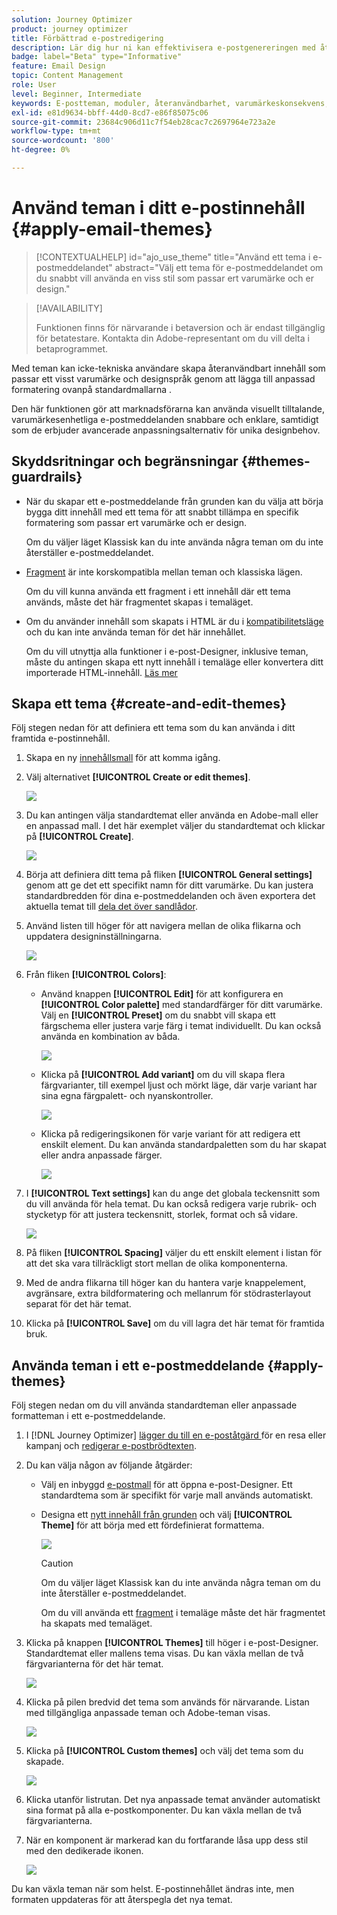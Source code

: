 ```yaml
---
solution: Journey Optimizer
product: journey optimizer
title: Förbättrad e-postredigering
description: Lär dig hur ni kan effektivisera e-postgenereringen med återanvändbara teman och moduler, vilket ger en enhetlig design och effektivitet i era kampanjer.
badge: label="Beta" type="Informative"
feature: Email Design
topic: Content Management
role: User
level: Beginner, Intermediate
keywords: E-postteman, moduler, återanvändbarhet, varumärkeskonsekvens, e-postdesign, anpassad CSS, mobiloptimering
exl-id: e81d9634-bbff-44d0-8cd7-e86f85075c06
source-git-commit: 23684c906d11c7f54eb28cac7c2697964e723a2e
workflow-type: tm+mt
source-wordcount: '800'
ht-degree: 0%

---
```


# Använd teman i ditt e-postinnehåll {#apply-email-themes}

>[!CONTEXTUALHELP]
>id="ajo_use_theme"
>title="Använd ett tema i e-postmeddelandet"
>abstract="Välj ett tema för e-postmeddelandet om du snabbt vill använda en viss stil som passar ert varumärke och er design."

<!--This documentation provides a comprehensive guide to using themes to streamline your email creation process. With the ability to define reusable themes and leverage pre-designed modules, marketers can create professional, brand-aligned emails faster and with less effort.-->

>[!AVAILABILITY]
>
>Funktionen finns för närvarande i betaversion och är endast tillgänglig för betatestare. Kontakta din Adobe-representant om du vill delta i betaprogrammet.

Med teman kan icke-tekniska användare skapa återanvändbart innehåll som passar ett visst varumärke och designspråk genom att lägga till anpassad formatering ovanpå standardmallarna <!-- to achieve brand specific results-->.

Den här funktionen gör att marknadsförarna kan använda visuellt tilltalande, varumärkesenhetliga e-postmeddelanden snabbare och enklare, samtidigt som de erbjuder avancerade anpassningsalternativ för unika designbehov.

<!--What is the Enhanced Email Authoring Experience?

This feature introduces two key components to simplify and enhance email creation:

* **Theme Management System**: A centralized system for creating, customizing, and applying reusable themes to emails. Themes ensure consistent styling across campaigns and eliminate the need for repetitive manual styling.

* **Modules**: Pre-designed, reusable content blocks that abstract common email elements (e.g., titles, descriptions, images, and links). Modules are built using customizable low-level components, offering flexibility while maintaining design standards.

Key Benefits:

- **Consistency**: Ensure all emails align with your brand's design guidelines.
- **Efficiency**: Save time by reusing themes and modules across campaigns.
- **Customization**: Add custom CSS and mobile-specific styles for advanced designs.
- **Scalability**: Eliminate repetitive styling tasks, enabling faster email creation.-->

## Skyddsritningar och begränsningar {#themes-guardrails}

* När du skapar ett e-postmeddelande från grunden kan du välja att börja bygga ditt innehåll med ett tema för att snabbt tillämpa en specifik formatering som passar ert varumärke och er design.

  Om du väljer läget Klassisk kan du inte använda några teman om du inte återställer e-postmeddelandet.

* [Fragment](../content-management/fragments.md) är inte korskompatibla mellan teman och klassiska lägen.

  Om du vill kunna använda ett fragment i ett innehåll där ett tema används, måste det här fragmentet skapas i temaläget.

* Om du använder innehåll som skapats i HTML är du i [kompatibilitetsläge](existing-content.md) och du kan inte använda teman för det här innehållet.

  Om du vill utnyttja alla funktioner i e-post-Designer, inklusive teman, måste du antingen skapa ett nytt innehåll i temaläge eller konvertera ditt importerade HTML-innehåll. [Läs mer](existing-content.md)

<!--If using a content created in Classic mode or HTML, you cannot apply themes to this content. You must create a new content in Theme mode.

If you apply a theme to a content using a [fragment](../content-management/fragments.md) created in Classic mode, the rendering may not be optimal.-->

## Skapa ett tema {#create-and-edit-themes}

Följ stegen nedan för att definiera ett tema som du kan använda i ditt framtida e-postinnehåll.

1. Skapa en ny [innehållsmall](../content-management/create-content-templates.md) för att komma igång.

1. Välj alternativet **[!UICONTROL Create or edit themes]**.

   ![](assets/theme-create.png)

1. Du kan antingen välja standardtemat eller använda en Adobe-mall eller en anpassad mall. I det här exemplet väljer du standardtemat och klickar på **[!UICONTROL Create]**.

   ![](assets/theme-select.png)

1. Börja att definiera ditt tema på fliken **[!UICONTROL General settings]** genom att ge det ett specifikt namn för ditt varumärke. Du kan justera standardbredden för dina e-postmeddelanden och även exportera det aktuella temat till [dela det över sandlådor](../configuration/copy-objects-to-sandbox.md).

   <!--![](assets/theme-general-settings.png)-->

1. Använd listen till höger för att navigera mellan de olika flikarna och uppdatera designinställningarna.

   ![](assets/theme-right-pane.png)

1. Från fliken **[!UICONTROL Colors]**:

   * Använd knappen **[!UICONTROL Edit]** för att konfigurera en **[!UICONTROL Color palette]** med standardfärger för ditt varumärke. Välj en **[!UICONTROL Preset]** om du snabbt vill skapa ett färgschema eller justera varje färg i temat individuellt. Du kan också använda en kombination av båda.

     ![](assets/theme-colors.gif)

   * Klicka på **[!UICONTROL Add variant]** om du vill skapa flera färgvarianter, till exempel ljust och mörkt läge, där varje variant har sina egna färgpalett- och nyanskontroller.

     ![](assets/theme-colors-variant.png)

   * Klicka på redigeringsikonen för varje variant för att redigera ett enskilt element. Du kan använda standardpaletten som du har skapat eller andra anpassade färger.

     ![](assets/theme-colors-edit-variant.gif)

1. I **[!UICONTROL Text settings]** kan du ange det globala teckensnitt som du vill använda för hela temat. Du kan också redigera varje rubrik- och stycketyp för att justera teckensnitt, storlek, format och så vidare.

   ![](assets/theme-text.png)

1. På fliken **[!UICONTROL Spacing]** väljer du ett enskilt element i listan för att det ska vara tillräckligt stort mellan de olika komponenterna.

   <!--![](assets/theme-spacing.png)-->

1. Med de andra flikarna till höger kan du hantera varje knappelement, avgränsare, extra bildformatering och mellanrum för stödrasterlayout separat för det här temat.

   <!--![](assets/theme-buttons.png)-->

1. Klicka på **[!UICONTROL Save]** om du vill lagra det här temat för framtida bruk.

## Använda teman i ett e-postmeddelande {#apply-themes}

Följ stegen nedan om du vill använda standardteman eller anpassade formatteman i ett e-postmeddelande.

1. I [!DNL Journey Optimizer] [lägger du till en e-poståtgärd ](create-email.md) för en resa eller kampanj och [redigerar e-postbrödtexten](get-started-email-design.md#key-steps).

1. Du kan välja någon av följande åtgärder:

   * Välj en inbyggd [e-postmall](use-email-templates.md) för att öppna e-post-Designer. Ett standardtema som är specifikt för varje mall används automatiskt.

   * Designa ett [nytt innehåll från grunden](content-from-scratch.md) och välj **[!UICONTROL Theme]** för att börja med ett fördefinierat formattema.

     ![](assets/theme-from-scratch.png)

     >[!CAUTION]
     >
     >Om du väljer läget Klassisk kan du inte använda några teman om du inte återställer e-postmeddelandet.
     >
     >Om du vill använda ett [fragment](../content-management/fragments.md) i temaläge måste det här fragmentet ha skapats med temaläget.

1. Klicka på knappen **[!UICONTROL Themes]** till höger i e-post-Designer. Standardtemat eller mallens tema visas. Du kan växla mellan de två färgvarianterna för det här temat.

   ![](assets/theme-default-hero.png)

1. Klicka på pilen bredvid det tema som används för närvarande. Listan med tillgängliga anpassade teman och Adobe-teman visas.

   ![](assets/theme-hero-change.png)

1. Klicka på **[!UICONTROL Custom themes]** och välj det tema som du skapade.

   ![](assets/theme-select-custom.png)

1. Klicka utanför listrutan. Det nya anpassade temat använder automatiskt sina format på alla e-postkomponenter. Du kan växla mellan de två färgvarianterna.

1. När en komponent är markerad kan du fortfarande låsa upp dess stil med den dedikerade ikonen.

   ![](assets/theme-unlock-style.png)

Du kan växla teman när som helst. E-postinnehållet ändras inte, men formaten uppdateras för att återspegla det nya temat.

<!--
>[!NOTE]
> - Themes apply styles globally. Ensure your theme is finalized before applying it to multiple emails.
> - Switching themes may override custom styles applied to individual components.

>[!CAUTION]
> - When using fragments, the email's theme will override the fragment's styles. A warning will be displayed in the editor if there is a conflict.

## Example Use Cases {#example-use-cases}

### 1. Creating a New Theme
- A marketer creates a theme with their brand's colors, fonts, and button styles.
- The theme is saved and reused across multiple email campaigns.

### 2. Switching Themes
- A marketer applies a holiday-themed design to an existing email by switching to a pre-designed holiday theme.-->

